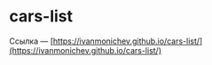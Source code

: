 # cars-list

Ссылка — [https://ivanmonichev.github.io/cars-list/](https://ivanmonichev.github.io/cars-list/)
